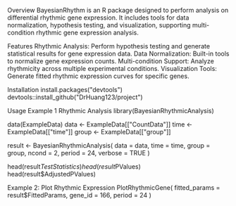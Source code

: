 Overview
BayesianRhythm is an R package designed to perform analysis on differential rhythmic gene expression. 
It includes tools for data normalization, hypothesis testing, and visualization, supporting multi-condition rhythmic gene expression analysis.

Features
Rhythmic Analysis: Perform hypothesis testing and generate statistical results for gene expression data.
Data Normalization: Built-in tools to normalize gene expression counts.
Multi-condition Support: Analyze rhythmicity across multiple experimental conditions.
Visualization Tools: Generate fitted rhythmic expression curves for specific genes.

Installation
install.packages("devtools")
devtools::install_github("DrHuang123/project")

Usage
Example 1 Rhythmic Analysis
library(BayesianRhythmicAnalysis)

data(ExampleData)
data <- ExampleData[["CountData"]]
time <- ExampleData[["time"]]
group <- ExampleData[["group"]]

result <- BayesianRhythmicAnalysis(
  data   = data,
  time   = time,
  group  = group,
  ncond  = 2,
  period = 24,
  verbose = TRUE
)

head(result$TestStatistics)
head(result$PValues)
head(result$AdjustedPValues)

Example 2: Plot Rhythmic Expression
 PlotRhythmicGene(
   fitted_params = result$FittedParams,
   gene_id       = 166,
   period        = 24
 )


